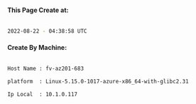 
   
#### This Page Create at:

```bash

2022-08-22 - 04:38:58 UTC

```

#### Create By Machine:

```bash

Host Name : fv-az201-683

platform  : Linux-5.15.0-1017-azure-x86_64-with-glibc2.31

Ip Local  : 10.1.0.117

```


